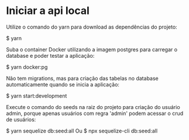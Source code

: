 # Iniciar a api local

Utilize o comando do yarn para download as dependências do projeto:

$ yarn

Suba o container Docker utilizando a imagem postgres para carregar o database e poder testar a aplicação:

$ yarn docker:pg

Não tem migrations, mas para criação das tabelas no database automaticamente quando se inicia a aplicação:

$ yarn start:development

Execute o comando do seeds na raiz do projeto para criação do usuário admin, porque apenas usuários com regra 'admin' podem acessar o crud de usuários:

$ yarn sequelize db:seed:all
Ou
$ npx sequelize-cli db:seed:all
